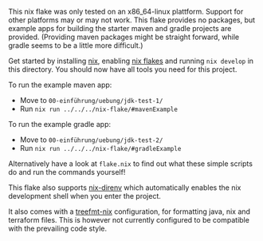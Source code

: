 This nix flake was only tested on an x86_64-linux plattform. Support for other platforms may or may not work.
This flake provides no packages, but example apps for building the starter maven and gradle projects are provided.
(Providing maven packages might be straight forward, while gradle seems to be a little more difficult.)

Get started by installing [nix](https://nixos.org/download/), enabling [nix flakes](https://nixos.wiki/wiki/Flakes) and running `nix develop` in this directory.
You should now have all tools you need for this project.

To run the example maven app:
 - Move to `00-einführung/uebung/jdk-test-1/`
 - Run `nix run ../../../nix-flake/#mavenExample` 

To run the example gradle app:
 - Move to `00-einführung/uebung/jdk-test-2/`
 - Run `nix run ../../../nix-flake/#gradleExample`

Alternatively have a look at `flake.nix` to find out what these simple scripts do and run the commands yourself!

This flake also supports [nix-direnv](https://github.com/nix-community/nix-direnv) which automatically enables the nix development shell when you enter the project.

It also comes with a [treefmt-nix](https://github.com/numtide/treefmt-nix) configuration, for formatting java, nix and terraform files.
This is however not currently configured to be compatible with the prevailing code style.
